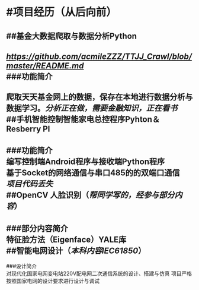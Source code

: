 
#项目经历（从后向前）
====
##基金大数据爬取与数据分析Python <br>
----
*https://github.com/acmileZZZ/TTJJ_Crawl/blob/master/README.md* <br>
###功能简介 <br>   
爬取天天基金网上的数据，保存在本地进行数据分析与数据学习。*分析正在做，需要金融知识，正在看书*  <br>
##手机智能控制智能家电总控程序Pyhton＆Resberry PI  <br>
---------
###功能简介  <br>
		编写控制端Android程序与接收端Python程序  
		基于Socket的网络通信与串口485的的双端口通信  
*项目代码丢失*  
##OpenCV 人脸识别（*帮同学写的，经参与部分内容*） <br>
---- 
###部分内容简介  <br>
特征脸方法（Eigenface）YALE库  
##智能电网设计（*本科内容IEC61850*）  <br>
----
###设计简介  <br>
		对现代化国家电网变电站220V配电网二次通信系统的设计、搭建与仿真
		项目严格按照国家电网的设计要求进行设计与调试  
